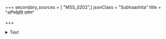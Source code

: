 +++
secondary_sources = [ "MSS_0202",]
jsonClass = "Subhaashita"
title = "अग्निर्दहति तापेन"

+++

<details><summary>Text</summary>

अग्निर्दहति तापेन सूर्यो दहति रश्मिभिः।  
राजा दहति दण्डेन तपसा ब्राह्मणो दहेत्॥
</details>
